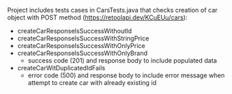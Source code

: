 Project includes tests cases in CarsTests.java that checks creation of car object with POST method (https://retoolapi.dev/KCuEUu/cars):
- createCarResponseIsSuccessWithoutId
- createCarResponseIsSuccessWithStringPrice
- createCarResponseIsSuccessWithOnlyPrice
- createCarResponseIsSuccessWithOnlyBrand
  * success code (201) and response body to include populated data
- createCarWitDuplicatedIdFails
  * error code (500) and response body to include error message when attempt to create car with already existing id
 
